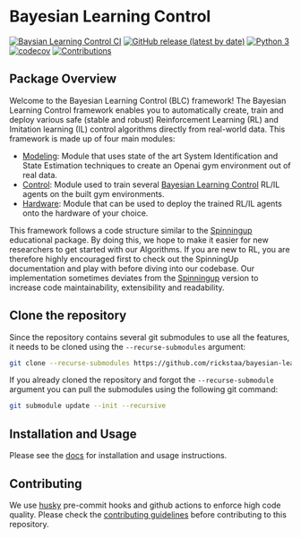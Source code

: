 # Bayesian Learning Control

[![Baysian Learning Control CI](https://github.com/rickstaa/bayesian-learning-control/actions/workflows/bayesian_learning_control.yml/badge.svg)](https://github.com/rickstaa/bayesian-learning-control/actions/workflows/bayesian_learning_control.yml)
[![GitHub release (latest by date)](https://img.shields.io/github/v/release/rickstaa/bayesian-learning-control)](https://github.com/rickstaa/bayesian-learning-control/releases)
[![Python 3](https://img.shields.io/badge/Python->=3.8-brightgreen)](https://www.python.org/)
[![codecov](https://codecov.io/gh/rickstaa/bayesian-learning-control/branch/main/graph/badge.svg?token=RFM3OELQ3L)](https://codecov.io/gh/rickstaa/bayesian-learning-control)
[![Contributions](https://img.shields.io/badge/contributions-welcome-brightgreen.svg)](CONTRIBUTING.md)

## Package Overview

Welcome to the Bayesian Learning Control (BLC) framework! The Bayesian Learning Control framework enables you to automatically create, train and deploy various safe (stable and robust) Reinforcement Learning (RL) and Imitation learning (IL) control algorithms directly from real-world data. This framework is made up of four main modules:

*   [Modeling](./bayesian_learning_control/modeling): Module that uses state of the art System Identification and State Estimation techniques to create an Openai gym environment out of real data.
*   [Control](./bayesian_learning_control/control): Module used to train several [Bayesian Learning Control](https://rickstaa.github.io/bayesian-learning-control/control/control.html) RL/IL agents on the built gym environments.
*   [Hardware](./bayesian_learning_control/hardware): Module that can be used to deploy the trained RL/IL agents onto the hardware of your choice.

This framework follows a code structure similar to the [Spinningup](https://spinningup.openai.com/en/latest/) educational package. By doing this, we hope to make it easier for new researchers to get started with our Algorithms. If you are new to RL, you are therefore highly encouraged first to check out the SpinningUp documentation and play with before diving into our codebase. Our implementation sometimes deviates from the [Spinningup](https://spinningup.openai.com/en/latest/) version to increase code maintainability, extensibility and readability.

## Clone the repository

Since the repository contains several git submodules to use all the features, it needs to be cloned using the `--recurse-submodules` argument:

```bash
git clone --recurse-submodules https://github.com/rickstaa/bayesian-learning-control.git
```

If you already cloned the repository and forgot the `--recurse-submodule` argument you can pull the submodules using the following git command:

```bash
git submodule update --init --recursive
```

## Installation and Usage

Please see the [docs](https://rickstaa.github.io/bayesian-learning-control/) for installation and usage instructions.

## Contributing

We use [husky](https://github.com/typicode/husky) pre-commit hooks and github actions to enforce high code quality. Please check the [contributing guidelines](CONTRIBUTING.md) before contributing to this repository.

